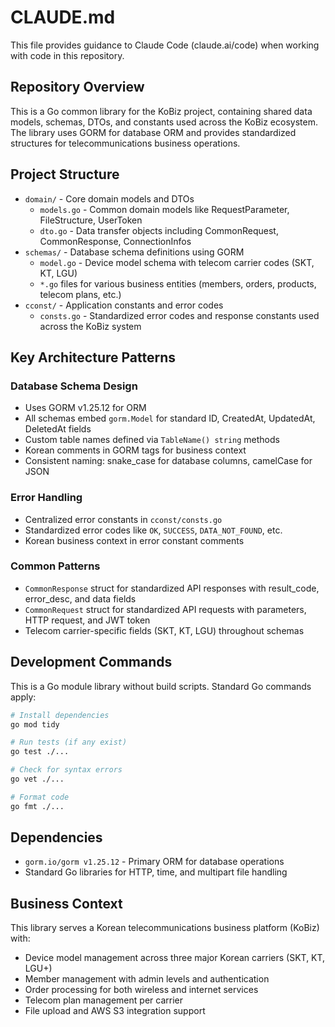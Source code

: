 # CLAUDE.md

This file provides guidance to Claude Code (claude.ai/code) when working with code in this repository.

## Repository Overview

This is a Go common library for the KoBiz project, containing shared data models, schemas, DTOs, and constants used across the KoBiz ecosystem. The library uses GORM for database ORM and provides standardized structures for telecommunications business operations.

## Project Structure

- `domain/` - Core domain models and DTOs
  - `models.go` - Common domain models like RequestParameter, FileStructure, UserToken
  - `dto.go` - Data transfer objects including CommonRequest, CommonResponse, ConnectionInfos
- `schemas/` - Database schema definitions using GORM
  - `model.go` - Device model schema with telecom carrier codes (SKT, KT, LGU)
  - `*.go` files for various business entities (members, orders, products, telecom plans, etc.)
- `cconst/` - Application constants and error codes
  - `consts.go` - Standardized error codes and response constants used across the KoBiz system

## Key Architecture Patterns

### Database Schema Design
- Uses GORM v1.25.12 for ORM
- All schemas embed `gorm.Model` for standard ID, CreatedAt, UpdatedAt, DeletedAt fields
- Custom table names defined via `TableName() string` methods
- Korean comments in GORM tags for business context
- Consistent naming: snake_case for database columns, camelCase for JSON

### Error Handling
- Centralized error constants in `cconst/consts.go`
- Standardized error codes like `OK`, `SUCCESS`, `DATA_NOT_FOUND`, etc.
- Korean business context in error constant comments

### Common Patterns
- `CommonResponse` struct for standardized API responses with result_code, error_desc, and data fields
- `CommonRequest` struct for standardized API requests with parameters, HTTP request, and JWT token
- Telecom carrier-specific fields (SKT, KT, LGU) throughout schemas

## Development Commands

This is a Go module library without build scripts. Standard Go commands apply:

```bash
# Install dependencies
go mod tidy

# Run tests (if any exist)
go test ./...

# Check for syntax errors
go vet ./...

# Format code
go fmt ./...
```

## Dependencies

- `gorm.io/gorm v1.25.12` - Primary ORM for database operations
- Standard Go libraries for HTTP, time, and multipart file handling

## Business Context

This library serves a Korean telecommunications business platform (KoBiz) with:
- Device model management across three major Korean carriers (SKT, KT, LGU+)
- Member management with admin levels and authentication
- Order processing for both wireless and internet services
- Telecom plan management per carrier
- File upload and AWS S3 integration support